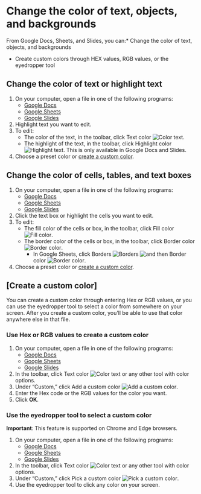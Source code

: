 # Change the color of text, objects, and backgrounds

From Google Docs, Sheets, and Slides, you can:* Change the color of text, objects, and backgrounds

* Create custom colors through HEX values, RGB values, or the eyedropper tool

## Change the color of text or highlight text

1. On your computer, open a file in one of the following programs:
   * [Google Docs](https://docs.google.com/)
   * [Google Sheets](https://sheets.google.com/)
   * [Google Slides](https://slides.google.com/)
2. Highlight text you want to edit.
3. To edit:
   * The color of the text, in the toolbar, click Text color ![Color text](https://lh3.googleusercontent.com/HxbZh0aTXg-UifoaypjvRO-NZSsxahe4w29GLfwnskfzFaj_ylZjMdbF6VP-RHSGw-F7=w36-h36).
   * The highlight of the text, in the toolbar, click Highlight color ![Highlight text](https://lh3.googleusercontent.com/r4CEIBQVmGKhMmF9RJhe7RnGqMm7c_xwsqc0dgWlcW_5PLxuTVjT_Ea2_dOKyAg1DQ=w24). This is only available in Google Docs and Slides.
4. Choose a preset color or [create a custom color](https://support.google.com/docs/answer/13267978?hl=en&ref_topic=9055295#custom_color).

## Change the color of cells, tables, and text boxes

1. On your computer, open a file in one of the following programs:
   * [Google Docs](https://docs.google.com/)
   * [Google Sheets](https://sheets.google.com/)
   * [Google Slides](https://slides.google.com/)
2. Click the text box or highlight the cells you want to edit.
3. To edit:
   * The fill color of the cells or box, in the toolbar, click Fill color ![Fill color](https://lh3.googleusercontent.com/6DCwjNw7blFzegoF6vXVEoPrDbEos-yTVZ3zTnRc_qtkeF_ti2EQbVIxKjU7oA7NZDQ=w36-h36).
   * The border color of the cells or box, in the toolbar, click Border color ![Border color](https://lh3.googleusercontent.com/RLgyKVNzaYhcnwF4XQm9ttq8xEp_ELHwFtob2TTgbnoYnvGa1SJiVD96W0fzs68_OoY=w36-h36).
     * In Google Sheets, click Borders ![Borders](https://lh3.googleusercontent.com/Nct7FrmBKBS_U4Jfoi3ayy6AvX7ApeESA8cldH_t7P3YRThZhBWxWfpqPjjZ3N9Kk8aT=w36-h36) ![and then](https://lh3.googleusercontent.com/3_l97rr0GvhSP2XV5OoCkV2ZDTIisAOczrSdzNCBxhIKWrjXjHucxNwocghoUa39gw=w36-h36) Border color ![Border color](https://lh3.googleusercontent.com/RLgyKVNzaYhcnwF4XQm9ttq8xEp_ELHwFtob2TTgbnoYnvGa1SJiVD96W0fzs68_OoY=w36-h36).
4. Choose a preset color or [create a custom color](https://support.google.com/docs/answer/13267978?hl=en&ref_topic=9055295#custom_color).

## [Create a custom color]

You can create a custom color through entering Hex or RGB values, or you can use the eyedropper tool to select a color from somewhere on your screen. After you create a custom color, you’ll be able to use that color anywhere else in that file.

### Use Hex or RGB values to create a custom color

1. On your computer, open a file in one of the following programs:
   * [Google Docs](https://docs.google.com/)
   * [Google Sheets](https://sheets.google.com/)
   * [Google Slides](https://slides.google.com/)
2. In the toolbar, click Text color ![Color text](https://lh3.googleusercontent.com/HxbZh0aTXg-UifoaypjvRO-NZSsxahe4w29GLfwnskfzFaj_ylZjMdbF6VP-RHSGw-F7=w36-h36) or any other tool with color options.
3. Under “Custom,” click Add a custom color ![Add a custom color](https://storage.googleapis.com/support-kms-prod/Co1HAvO5tAMNO3L3uWDeXhhqrqP6lexb92RH).
4. Enter the Hex code or the RGB values for the color you want.
5. Click **OK**.

### Use the eyedropper tool to select a custom color

**Important**: This feature is supported on Chrome and Edge browsers.

1. On your computer, open a file in one of the following programs:
   * [Google Docs](https://docs.google.com/)
   * [Google Sheets](https://sheets.google.com/)
   * [Google Slides](https://slides.google.com/)
2. In the toolbar, click Text color ![Color text](https://lh3.googleusercontent.com/HxbZh0aTXg-UifoaypjvRO-NZSsxahe4w29GLfwnskfzFaj_ylZjMdbF6VP-RHSGw-F7=w36-h36) or any other tool with color options.
3. Under “Custom,” click Pick a custom color ![Pick a custom color](https://storage.googleapis.com/support-kms-prod/zIynAlXa2LD83evT8ETPSObQxO7HylhSIedW).
4. Use the eyedropper tool to click any color on your screen.
